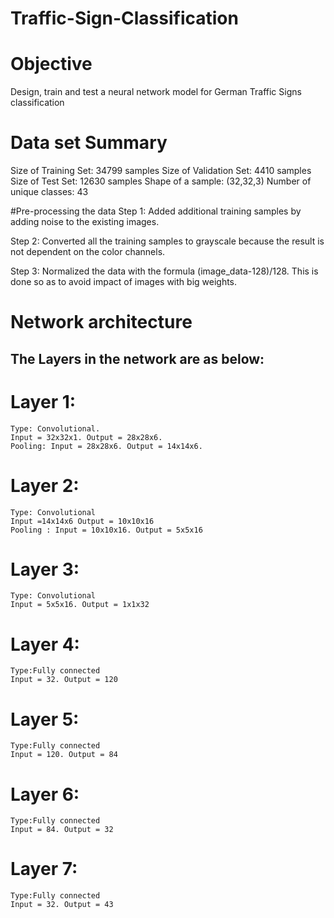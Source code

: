 # Traffic-Sign-Classification

# Objective
Design, train and test a neural network model for German Traffic Signs classification

# Data set Summary
Size of Training Set:   34799 samples
Size of Validation Set: 4410 samples
Size of Test Set:       12630 samples
Shape of a sample: (32,32,3)
Number of unique classes: 43

#Pre-processing the data
Step 1: Added additional training samples by adding noise to the existing images.

Step 2: Converted all the training samples to grayscale because the result is not dependent on the color channels.

Step 3: Normalized the data with the formula (image_data-128)/128. This is done so as to avoid impact of images with big weights.

# Network architecture

## The Layers in the network are as below:
# Layer 1:
    Type: Convolutional. 
    Input = 32x32x1. Output = 28x28x6.
    Pooling: Input = 28x28x6. Output = 14x14x6.

# Layer 2:
    Type: Convolutional
    Input =14x14x6 Output = 10x10x16
    Pooling : Input = 10x10x16. Output = 5x5x16

# Layer 3:
    Type: Convolutional
    Input = 5x5x16. Output = 1x1x32

# Layer 4:
    Type:Fully connected
    Input = 32. Output = 120

# Layer 5:
    Type:Fully connected
    Input = 120. Output = 84

# Layer 6:
    Type:Fully connected
    Input = 84. Output = 32

# Layer 7:
    Type:Fully connected
    Input = 32. Output = 43
